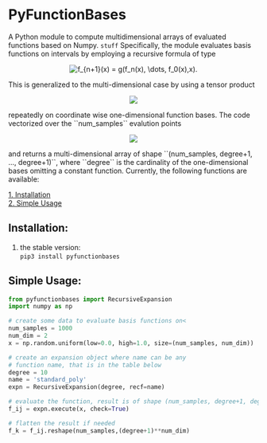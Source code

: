 # PyFunctionBases
A Python module to compute multidimensional arrays of evaluated functions based on Numpy.
``stuff``
Specifically, the module evaluates basis functions on intervals by employing a recursive formula of type
<p align="center">
<img src="https://latex.codecogs.com/gif.latex?f_{n&plus;1}(x)&space;=&space;g(f_n(x),&space;\dots,&space;f_0(x),x)." title="f_{n+1}(x) = g(f_n(x), \dots, f_0(x),x)." />
</p>

This is generalized to the multi-dimensional case by using a tensor product
<p align="center">
<img src="https://latex.codecogs.com/gif.latex?(x,y)&space;\mapsto&space;f(x)g(y)" />
</p>
repeatedly on coordinate wise one-dimensional function bases. The code vectorized over the ``num_samples`` evalution points

<p align="center">
<img src="https://latex.codecogs.com/gif.latex?x_i&space;\in&space;\mathbb{R}^{num\_dim},&space;i\in&space;\{1,&space;\dots,&space;num\_samples\}" />
</p>
and returns a multi-dimensional array of shape ``(num_samples, degree+1, ..., degree+1)``, where ``degree`` is the cardinality of the one-dimensional bases omitting a constant function. Currently, the following functions are available:


[1. Installation](#installation)  
[2. Simple Usage](#simple-usage)  

## Installation:
1. the stable version:  
`pip3 install pyfunctionbases`


## Simple Usage:
```python
from pyfunctionbases import RecursiveExpansion
import numpy as np

# create some data to evaluate basis functions on<
num_samples = 1000
num_dim = 2
x = np.random.uniform(low=0.0, high=1.0, size=(num_samples, num_dim))

# create an expansion object where name can be any
# function name, that is in the table below
degree = 10
name = 'standard_poly'
expn = RecursiveExpansion(degree, recf=name)

# evaluate the function, result is of shape (num_samples, degree+1, degree+1)
f_ij = expn.execute(x, check=True)

# flatten the result if needed
f_k = f_ij.reshape(num_samples,(degree+1)**num_dim)
```
